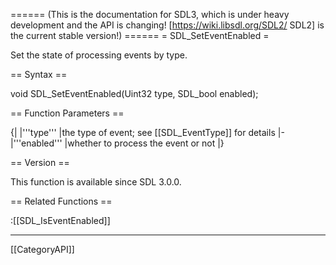 ====== (This is the documentation for SDL3, which is under heavy development and the API is changing! [https://wiki.libsdl.org/SDL2/ SDL2] is the current stable version!) ======
= SDL_SetEventEnabled =

Set the state of processing events by type.

== Syntax ==

<syntaxhighlight lang='c'>
void SDL_SetEventEnabled(Uint32 type, SDL_bool enabled);
</syntaxhighlight>

== Function Parameters ==

{|
|'''type'''
|the type of event; see [[SDL_EventType]] for details
|-
|'''enabled'''
|whether to process the event or not
|}

== Version ==

This function is available since SDL 3.0.0.

== Related Functions ==

:[[SDL_IsEventEnabled]]

----
[[CategoryAPI]]


